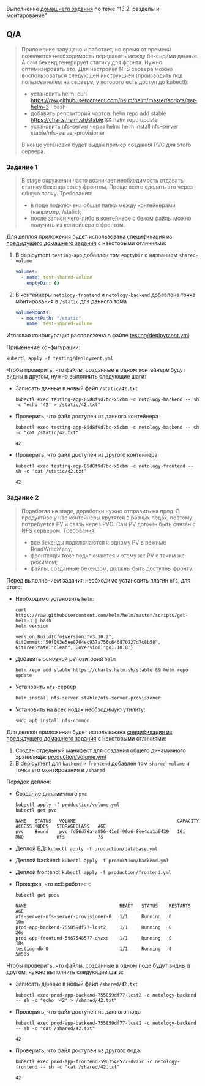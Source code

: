 Выполнение [домашнего задания](https://github.com/netology-code/devkub-homeworks/blob/main/13-kubernetes-config-02-mounts.md)
по теме "13.2. разделы и монтирование"

## Q/A

> Приложение запущено и работает, но время от времени появляется необходимость передавать между бекендами данные.
> А сам бекенд генерирует статику для фронта. Нужно оптимизировать это. 
> Для настройки NFS сервера можно воспользоваться следующей инструкцией (производить под пользователем на сервере, у которого есть доступ до kubectl):
> 
> * установить helm: curl https://raw.githubusercontent.com/helm/helm/master/scripts/get-helm-3 | bash
> * добавить репозиторий чартов: helm repo add stable https://charts.helm.sh/stable && helm repo update
> * установить nfs-server через helm: helm install nfs-server stable/nfs-server-provisioner
> 
> В конце установки будет выдан пример создания PVC для этого сервера.

### Задание 1

> В stage окружении часто возникает необходимость отдавать статику бекенда сразу фронтом. Проще всего сделать это через общую папку. Требования:
> * в поде подключена общая папка между контейнерами (например, /static);
> * после записи чего-либо в контейнере с беком файлы можно получить из контейнера с фронтом.

Для деплоя приложения будет использована [спецификация из предыдущего домашнего задания](/src/homework/13-kubernetes-config/13.1/config/testing) с некоторыми отличиями:

1. В deployment `testing-app` добавлен том `emptyDir` с названием `shared-volume`
    
    ```yaml
    volumes:
      - name: test-shared-volume
        emptyDir: {}
    ```    

2. В контейнеры `netology-frontend` и `netology-backend` добавлена точка монтирования в `/static` для данного тома
   
    ```yaml
    volumeMounts:
      - mountPath: "/static"
        name: test-shared-volume
    ```

Итоговая конфигурация расположена в файле [testing/deployment.yml](./config/testing/deployment.yml).

Применение конфигурации:

```shell
kubectl apply -f testing/deployment.yml
```

Чтобы проверить, что файлы, созданные в одном контейнере будут видны в другом, нужно выполнить следующие шаги:

* Записать данные в новый файл `/static/42.txt`

    ```shell
    kubectl exec testing-app-85d8f9d7bc-x5cbm -c netology-backend -- sh -c "echo '42' > /static/42.txt"
    ```

* Проверить, что файл доступен из данного контейнера

    ```shell
    kubectl exec testing-app-85d8f9d7bc-x5cbm -c netology-backend -- sh -c "cat /static/42.txt"
    ```
  
    ```text
    42
    ```

* Проверить, что файл доступен из другого контейнера

    ```shell
    kubectl exec testing-app-85d8f9d7bc-x5cbm -c netology-frontend -- sh -c "cat /static/42.txt"
    ```
  
    ```text
    42
    ```

### Задание 2

> Поработав на stage, доработки нужно отправить на прод. В продуктиве у нас контейнеры крутятся в разных подах, поэтому потребуется PV и связь через PVC. Сам PV должен быть связан с NFS сервером. Требования:
> * все бекенды подключаются к одному PV в режиме ReadWriteMany;
> * фронтенды тоже подключаются к этому же PV с таким же режимом;
> * файлы, созданные бекендом, должны быть доступны фронту.

Перед выполнением задания необходимо установить плагин `nfs`, для этого:

* Необходимо установить `helm`:

    ```shell
    curl https://raw.githubusercontent.com/helm/helm/master/scripts/get-helm-3 | bash
    helm version
    ```

    ```text
    version.BuildInfo{Version:"v3.10.2", GitCommit:"50f003e5ee8704ec937a756c646870227d7c8b58", GitTreeState:"clean", GoVersion:"go1.18.8"}
    ```

* Добавить основной репозиторий `helm`

    ```shell
    helm repo add stable https://charts.helm.sh/stable && helm repo update
    ```

* Установить `nfs`-сервер

    ```shell
    helm install nfs-server stable/nfs-server-provisioner
    ```

* Установить на всех нодах необходимую утилиту:

    ```shell
    sudo apt install nfs-common
    ```

Для деплоя приложения будет использована [спецификация из предыдущего домашнего задания](/src/homework/13-kubernetes-config/13.1/config/production) с некоторыми отличиями:

1. Создан отдельный манифест для создания общего динамичного хранилища: [production/volume.yml](./config/production/volume.yml)
2. В deployment для `backend` и `frontend` добавлен том `shared-volume` и точка его монтирования в `/shared` 

Порядок деплоя:

* Создание динамичного `pvc`

    ```shell
    kubectl apply -f production/volume.yml
    kubectl get pvc
    ```

    ```text
    NAME   STATUS   VOLUME                                     CAPACITY   ACCESS MODES   STORAGECLASS   AGE
    pvc    Bound    pvc-fd56d76a-a856-41e6-90a6-8ee4ca1a6439   1Gi        RWO            nfs            7s
    ```

* Деплой БД: `kubectl apply -f production/database.yml`
* Деплой backend: `kubectl apply -f production/backend.yml`
* Деплой frontend: `kubectl apply -f production/frontend.yml`
* Проверка, что всё работает:

    ```shell
    kubectl get pods
    ```
    
    ```text
    NAME                                  READY   STATUS    RESTARTS   AGE
    nfs-server-nfs-server-provisioner-0   1/1     Running   0          10m
    prod-app-backend-755859df77-lcst2     1/1     Running   0          26s
    prod-app-frontend-5967548577-dvzxc    1/1     Running   0          18s
    testing-db-0                          1/1     Running   0          5m58s
    ```

Чтобы проверить, что файлы, созданные в одном поде будут видны в другом, нужно выполнить следующие шаги:

* Записать данные в новый файл `/shared/42.txt`

    ```shell
    kubectl exec prod-app-backend-755859df77-lcst2 -c netology-backend -- sh -c "echo '42' > /shared/42.txt"
    ```

* Проверить, что файл доступен из данного пода

    ```shell
    kubectl exec prod-app-backend-755859df77-lcst2 -c netology-backend -- sh -c "cat /shared/42.txt"
    ```

    ```text
    42
    ```

* Проверить, что файл доступен из другого пода

    ```shell
    kubectl exec prod-app-frontend-5967548577-dvzxc -c netology-frontend -- sh -c "cat /shared/42.txt"
    ```

    ```text
    42
    ```
